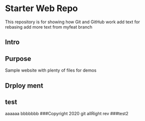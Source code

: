 # Starter Web Repo

This repository is for showing how Git and GitHub work
add text for rebasing
add more text from myfeat branch

## Intro

## Purpose

Sample website with plenty of files for demos

## Drploy ment

## test
aaaaaa
bbbbbbb
###Copyright
2020 git allRight rev
###test2